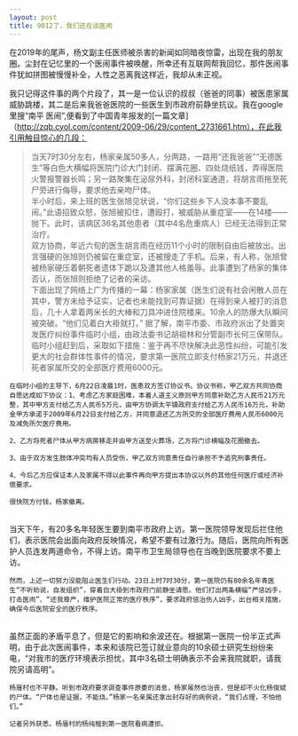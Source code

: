 ```yaml
---
layout: post
title: 9012了，我们还在谈医闹
---
```


在2019年的尾声，杨文副主任医师被杀害的新闻如同暗夜惊雷，出现在我的朋友圈。尘封在记忆里的一个医闹事件被唤醒，所幸还有互联网帮我回忆，那件医闹事件犹如拼图被慢慢补全，人性之恶离我这样近，我却从未正视。

我只记得这件事的两个片段了，其一是一位认识的叔叔（爸爸的同事）被医患家属威胁跳楼，其二是后来我爸爸医院的一些医生到市政府前静坐抗议。我在google里搜“南平 医闹”,便看到了中国青年报发的[一篇文章]（http://zqb.cyol.com/content/2009-06/29/content_2731661.htm），在此我引用触目惊心的几段：
>当天7时30分左右，杨家亲属50多人，分两路，一路用“还我爸爸”“无德医生”等白色大横幅将医院门诊大门封闭、摆满花圈、四处烧纸钱，弄得医院火警报警器长鸣；另一路聚集在泌尿外科，封闭科室通道，将胡言雨拖至死尸旁进行侮辱，要求他去亲吻尸体。
<br> 半小时后，来上班的医生张旭见状说，“你们这些乡下人没本事不要乱闹。”此语招致众怒，张旭被扣住，遭殴打，被威胁从重症室——在14楼——抛下。此时，该病区36名其他患者（其中4名危重病人）已经无法得到正常治疗。
<br>双方协商，年近六旬的医生胡言雨在经历11个小时的限制自由后被放出。出言强硬的张旭则仍被留在重症室，还被搜走了手机。后来，有人称，张旭曾被杨家硬压着朝死者遗体下跪以及遭其他人格羞辱。此事遭到了杨家的集体否认，而张旭则拒绝了记者的采访。
<br>下面出现了网络上广为传播的一幕：杨家家属（医生们说有社会闲散人员在其中，警方未给予证实，记者也未能找到可靠证据）在得到亲人被打的消息后，几十人拿着两米长的大棒和刀具冲进住院楼来。10余人的防爆大队瞬间被突破。“他们见着白大褂就打。”
>据了解，南平市委、市政府派出了处置突发医疗纠纷事件临时小组，由政法委书记胡祖林和分管副市长何三保带队。临时小组赶到后，采取如下措施：鉴于再不尽快解决此恶性纠纷，可能引发更大的社会群体性事件的情况，要求第一医院立即支付杨家21万元，并退还死者家属所交的全部医疗费用6000元。

    在临时小组的主导下，6月22日凌晨1时，医患双方签订协议书。协议书称，甲乙双方共同协商自愿达成如下协议：1、考虑乙方家庭困难，本着人道主义原则甲方同意补助乙方人民币21万元整，其中甲方支付给乙方人民币5万元，由甲方协调太平镇政府支付给乙方人民币16万元，补助金甲方承诺于2009年6月22日支付给乙方，并同意退还乙方所交的全部医疗费用人民币6000元及减免所欠医疗费用。

    2、乙方将死者尸体从甲方病房移走并由甲方送至火葬场，乙方将门诊横幅及花圈撤去。

    3、由于双方发生肢体冲突均有人员受伤，甲乙双方同意责任自行承担不予追究刑事责任。

    4、今后乙方应保证本人及家属不得以此事件再向甲方提出本协议以外的其他任何医疗或经济补偿要求。

    很快院方付钱，杨家撤离。
<br>当天下午，有20多名年轻医生要到南平市政府上访。第一医院领导发现后拦住他们，表示医院会出面向政府反映情况，希望不要有过激行为。随后，医院向所有医护人员连发两道命令，不得上访。南平市卫生局领导也在当晚到医院要求不要上访。

    然而，上述一切努力没能阻止医生们行动。23日上时7时30分，第一医院仍有80余名年青医生“不听劝说，自发组织”，穿着白大褂到市政府门前静坐请愿。他们打出两条横幅“严惩凶手，打击医闹”、“还我尊严，维护医院正常的医疗秩序”，要求政府惩治伤人凶手，出台相关措施，确保今后医院安全的医疗秩序。
<br>虽然正面的矛盾平息了，但是它的影响和余波还在。根据第一医院一份半正式声明，由于此次医闹事件，本来和该院已签订就业意向的10余硕士研究生纷纷来电，“对我市的医疗环境表示担忧，其中3名硕士明确表示不会来我院就职，请我院另请高明”。

    杨厝村也不平静。听到市政府要求调查事件原委的消息，杨家虽然也治丧，但是却不火化杨俊斌的尸体。“尸体也是证据，不能烧。”杨家一名亲属还拿出封存好的病例说，“我们占理，不怕他们。”

    记者另外获悉，杨厝村的杨纯楷到第一医院看病遭拒。